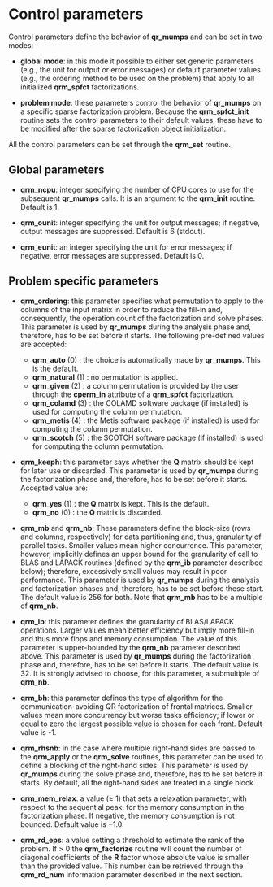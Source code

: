 # Control parameters

Control parameters define the behavior of **qr\_mumps** and can be set in two modes:

* **global mode**: in this mode it possible to either set generic parameters (e.g., the unit for output or error messages) or default parameter values (e.g., the ordering method to be used on the problem) that apply to all initialized **qrm\_spfct** factorizations.


* **problem mode**: these parameters control the behavior of **qr\_mumps** on a specific sparse factorization problem. Because the **qrm\_spfct\_init** routine sets the control parameters to their default values, these have to be modified after the sparse factorization object initialization.

All the control parameters can be set through the **qrm\_set** routine.

## Global parameters

* **qrm\_ncpu**: integer specifying the number of CPU cores to use for the subsequent **qr\_mumps** calls. It is an argument to the **qrm\_init** routine. Default is 1.


* **qrm\_ounit**: integer specifying the unit for output messages; if negative, output messages are suppressed. Default is 6 (stdout).


* **qrm\_eunit**: an integer specifying the unit for error messages; if negative, error messages are suppressed. Default is 0.

## Problem specific parameters

* **qrm\_ordering**: this parameter specifies what permutation to apply to the columns of the input matrix in order to reduce the fill-in and, consequently, the operation count of the factorization and solve phases. This parameter is used by **qr\_mumps** during the analysis phase and, therefore, has to be set before it starts. The following pre-defined values are accepted:
    * **qrm\_auto** (0) : the choice is automatically made by **qr\_mumps**. This is the default.
    * **qrm\_natural** (1) : no permutation is applied.
    * **qrm\_given** (2) : a column permutation is provided by the user through the **cperm\_in** attribute of a **qrm\_spfct** factorization.
    * **qrm\_colamd** (3) : the COLAMD software package (if installed) is used for computing the column permutation.
    * **qrm\_metis** (4) : the Metis software package (if installed) is used for computing the column permutation.
    * **qrm\_scotch** (5) : the SCOTCH software package (if installed) is used for computing the column permutation.


* **qrm\_keeph**: this parameter says whether the **Q** matrix should be kept for later use or discarded. This parameter is used by **qr\_mumps** during the factorization phase and, therefore, has to be set before it starts. Accepted value are:
    * **qrm\_yes** (1) : the **Q** matrix is kept. This is the default.
    * **qrm\_no** (0) : the **Q** matrix is discarded.


* **qrm\_mb** and **qrm\_nb**: These parameters define the block-size (rows and columns, respectively) for data partitioning and, thus, granularity of parallel tasks. Smaller values mean higher concurrence. This parameter, however, implicitly defines an upper bound for the granularity of call to BLAS and LAPACK routines (defined by the **qrm\_ib** parameter described below); therefore, excessively small values may result in poor performance. This parameter is used by **qr\_mumps** during the analysis and factorization phases and, therefore, has to be set before these start. The default value is 256 for both. Note that **qrm\_mb** has to be a multiple of **qrm\_nb**.


* **qrm\_ib**: this parameter defines the granularity of BLAS/LAPACK operations. Larger values mean better efficiency but imply more fill-in and thus more flops and memory consumption. The value of this parameter is upper-bounded by the **qrm\_nb** parameter described above. This parameter is used by **qr\_mumps** during the factorization phase and, therefore, has to be set before it starts. The default value is 32. It is strongly advised to choose, for this parameter, a submultiple of **qrm\_nb**.


* **qrm\_bh**: this parameter defines the type of algorithm for the communication-avoiding QR factorization of frontal matrices. Smaller values mean more concurrency but worse tasks efficiency; if lower or equal to zero the largest possible value is chosen for each front. Default value is -1.


* **qrm\_rhsnb**: in the case where multiple right-hand sides are passed to the **qrm\_apply** or the **qrm\_solve** routines, this parameter can be used to define a blocking of the right-hand sides. This parameter is used by **qr\_mumps** during the solve phase and, therefore, has to be set before it starts. By default, all the right-hand sides are treated in a single block.


* **qrm\_mem\_relax**: a value (≥ 1) that sets a relaxation parameter, with respect to the sequential peak, for the memory consumption in the factorization phase. If negative, the memory consumption is not bounded. Default value is −1.0.


* **qrm\_rd\_eps**: a value setting a threshold to estimate the rank of the problem. If > 0 the **qrm\_factorize** routine will count the number of diagonal coefficients of the **R** factor whose absolute value is smaller than the provided value. This number can be retrieved through the **qrm\_rd\_num** information parameter described in the next section.
